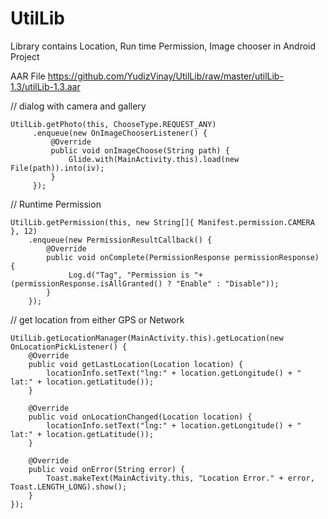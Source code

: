 # UtilLib
Library contains Location, Run time Permission, Image chooser in Android Project

AAR File
https://github.com/YudizVinay/UtilLib/raw/master/utilLib-1.3/utilLib-1.3.aar


// dialog with camera and gallery
```
UtilLib.getPhoto(this, ChooseType.REQUEST_ANY)
     .enqueue(new OnImageChooserListener() {
         @Override
         public void onImageChoose(String path) {
             Glide.with(MainActivity.this).load(new File(path)).into(iv);
         }
     });
```

// Runtime Permission
```
UtilLib.getPermission(this, new String[]{ Manifest.permission.CAMERA }, 12)
    .enqueue(new PermissionResultCallback() {
        @Override
        public void onComplete(PermissionResponse permissionResponse) {
             Log.d("Tag", "Permission is "+(permissionResponse.isAllGranted() ? "Enable" : "Disable"));
        }
    });
```

// get location from either GPS or Network
```
UtilLib.getLocationManager(MainActivity.this).getLocation(new OnLocationPickListener() {
    @Override
    public void getLastLocation(Location location) {
        locationInfo.setText("lng:" + location.getLongitude() + " lat:" + location.getLatitude());
    }

    @Override
    public void onLocationChanged(Location location) {
        locationInfo.setText("lng:" + location.getLongitude() + " lat:" + location.getLatitude());
    }

    @Override
    public void onError(String error) {
        Toast.makeText(MainActivity.this, "Location Error." + error, Toast.LENGTH_LONG).show();
    }
});
```